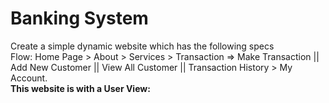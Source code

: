 # Banking System
 Create a simple dynamic website which has the following specs<br>
 Flow: Home Page > About  > Services > Transaction => Make Transaction  || Add New Customer || View All Customer || Transaction History > My Account.<br>
 <b>This website is with a User View: </b>

